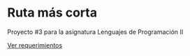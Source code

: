# Ruta más corta

Proyecto #3 para la asignatura Lenguajes de Programación II

[Ver requerimientos](Requeriments.md)
